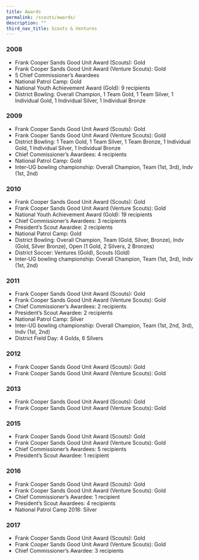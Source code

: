```yaml
---
title: Awards
permalink: /scouts/awards/
description: ""
third_nav_title: Scouts & Ventures
---
```

### 2008

*   Frank Cooper Sands Good Unit Award (Scouts): Gold
*   Frank Cooper Sands Good Unit Award (Venture Scouts): Gold
*   5 Chief Commissioner’s Awardees
*   National Patrol Camp: Gold
*   National Youth Achievement Award (Gold): 9 recipients
*   District Bowling: Overall Champion, 1 Team Gold, 1 Team Silver, 1 Individual Gold, 1 Individual Silver, 1 Individual Bronze

### 2009

*   Frank Cooper Sands Good Unit Award (Scouts): Gold
*   Frank Cooper Sands Good Unit Award (Venture Scouts): Gold
*   District Bowling: 1 Team Gold, 1 Team Silver, 1 Team Bronze, 1 Individual Gold, 1 Individual Silver, 1 Individual Bronze
*   Chief Commissioner’s Awardees: 4 recipients
*   National Patrol Camp: Gold
*   Inter-UG bowling championship: Overall Champion, Team (1st, 3rd), Indv (1st, 2nd)

### 2010

*   Frank Cooper Sands Good Unit Award (Scouts): Gold
*   Frank Cooper Sands Good Unit Award (Venture Scouts): Gold
*   National Youth Achievement Award (Gold): 19 recipients
*   Chief Commissioner’s Awardees: 3 recipients
*   President’s Scout Awardee: 2 recipients
*   National Patrol Camp: Gold
*   District Bowling: Overall Champion, Team (Gold, Silver, Bronze), Indv (Gold, Silver Bronze), Open (1 Gold, 2 Silvers, 2 Bronzes)
*   District Soccer: Ventures (Gold), Scouts (Gold)
*   Inter-UG bowling championship: Overall Champion, Team (1st, 3rd), Indv (1st, 2nd)

### 2011

*   Frank Cooper Sands Good Unit Award (Scouts): Gold
*   Frank Cooper Sands Good Unit Award (Venture Scouts): Gold
*   Chief Commissioner’s Awardees: 2 recipients
*   President’s Scout Awardee: 2 recipients
*   National Patrol Camp: Silver
*   Inter-UG bowling championship: Overall Champion, Team (1st, 2nd, 3rd), Indv (1st, 2nd)
*   District Field Day: 4 Golds, 6 Silvers

### 2012

*   Frank Cooper Sands Good Unit Award (Scouts): Gold
*   Frank Cooper Sands Good Unit Award (Venture Scouts): Gold

### 2013

*   Frank Cooper Sands Good Unit Award (Scouts): Gold
*   Frank Cooper Sands Good Unit Award (Venture Scouts): Gold

### 2015

*   Frank Cooper Sands Good Unit Award (Scouts): Gold
*   Frank Cooper Sands Good Unit Award (Venture Scouts): Gold
*   Chief Commissioner’s Awardees: 5 recipients
*   President’s Scout Awardee: 1 recipient

### 2016

*   Frank Cooper Sands Good Unit Award (Scouts): Gold
*   Frank Cooper Sands Good Unit Award (Venture Scouts): Gold
*   Chief Commissioner’s Awardee: 1 recipient
*   President’s Scout Awardees: 4 recipients
*   National Patrol Camp 2016: Silver

### 2017

*   Frank Cooper Sands Good Unit Award (Scouts): Gold
*   Frank Cooper Sands Good Unit Award (Venture Scouts): Gold
*   Chief Commissioner’s Awardee: 3 recipients